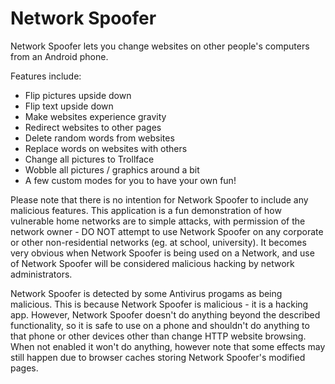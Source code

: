 Network Spoofer
===============

Network Spoofer lets you change websites on other people's computers from an Android phone.

Features include:
* Flip pictures upside down
* Flip text upside down
* Make websites experience gravity
* Redirect websites to other pages
* Delete random words from websites
* Replace words on websites with others
* Change all pictures to Trollface
* Wobble all pictures / graphics around a bit
* A few custom modes for you to have your own fun!

Please note that there is no intention for Network Spoofer to include any malicious features. This application is a fun demonstration of how vulnerable home networks are to simple attacks, with permission of the network owner - DO NOT attempt to use Network Spoofer on any corporate or other non-residential networks (eg. at school, university). It becomes very obvious when Network Spoofer is being used on a Network, and use of Network Spoofer will be considered malicious hacking by network administrators.

Network Spoofer is detected by some Antivirus progams as being malicious. This is because Network Spoofer is malicious - it is a hacking app. However, Network Spoofer doesn't do anything beyond the described functionality, so it is safe to use on a phone and shouldn't do anything to that phone or other devices other than change HTTP website browsing. When not enabled it won't do anything, however note that some effects may still happen due to browser caches storing Network Spoofer's modified pages.
